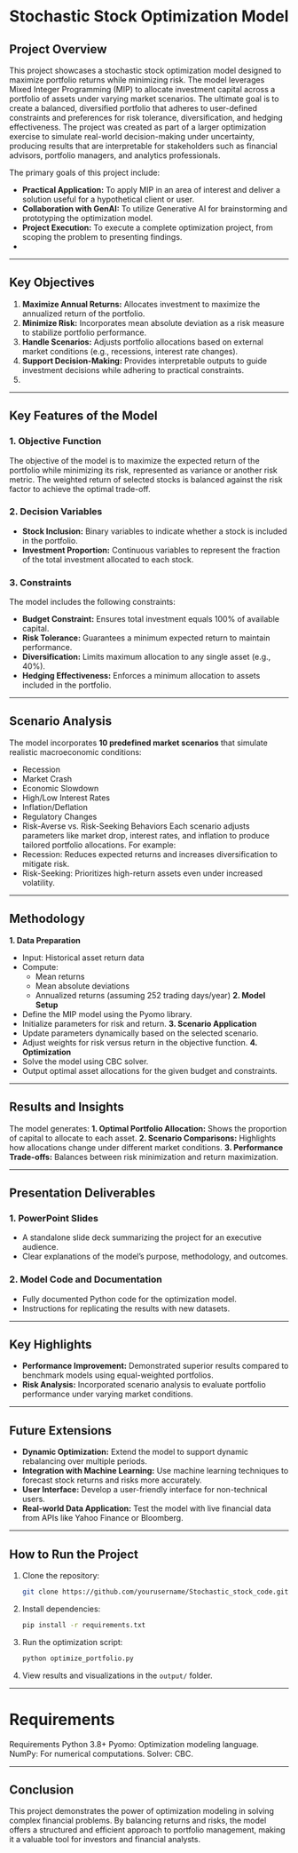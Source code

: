 # Stochastic Stock Optimization Model

## Project Overview

This project showcases a stochastic stock optimization model designed to maximize portfolio returns while minimizing risk. 
The model leverages Mixed Integer Programming (MIP) to allocate investment capital across a portfolio of assets under varying market scenarios. 
The ultimate goal is to create a balanced, diversified portfolio that adheres to user-defined constraints and preferences for risk tolerance, diversification, and hedging effectiveness.
The project was created as part of a larger optimization exercise to simulate real-world decision-making under uncertainty, producing results that are interpretable for stakeholders such as financial advisors, portfolio managers, and analytics professionals.

The primary goals of this project include:

- **Practical Application:** To apply MIP in an area of interest and deliver a solution useful for a hypothetical client or user.
- **Collaboration with GenAI:** To utilize Generative AI for brainstorming and prototyping the optimization model.
- **Project Execution:** To execute a complete optimization project, from scoping the problem to presenting findings.
- 
---

## Key Objectives

1. **Maximize Annual Returns:** Allocates investment to maximize the annualized return of the portfolio.
2. **Minimize Risk:** Incorporates mean absolute deviation as a risk measure to stabilize portfolio performance.
3. **Handle Scenarios:** Adjusts portfolio allocations based on external market conditions (e.g., recessions, interest rate changes).
4. **Support Decision-Making:** Provides interpretable outputs to guide investment decisions while adhering to practical constraints.
5. 
---

## Key Features of the Model

### 1. **Objective Function**
The objective of the model is to maximize the expected return of the portfolio while minimizing its risk, represented as variance or another risk metric. 
The weighted return of selected stocks is balanced against the risk factor to achieve the optimal trade-off.

### 2. **Decision Variables**
- **Stock Inclusion:** Binary variables to indicate whether a stock is included in the portfolio.
- **Investment Proportion:** Continuous variables to represent the fraction of the total investment allocated to each stock.

### 3. **Constraints**
The model includes the following constraints:
- **Budget Constraint:** Ensures total investment equals 100% of available capital.
- **Risk Tolerance:** Guarantees a minimum expected return to maintain performance.
- **Diversification:** Limits maximum allocation to any single asset (e.g., 40%).
- **Hedging Effectiveness:** Enforces a minimum allocation to assets included in the portfolio.

---

## Scenario Analysis

The model incorporates **10 predefined market scenarios** that simulate realistic macroeconomic conditions:
- Recession
- Market Crash
- Economic Slowdown
- High/Low Interest Rates
- Inflation/Deflation
- Regulatory Changes
- Risk-Averse vs. Risk-Seeking Behaviors
Each scenario adjusts parameters like market drop, interest rates, and inflation to produce tailored portfolio allocations. For example:
- Recession: Reduces expected returns and increases diversification to mitigate risk.
- Risk-Seeking: Prioritizes high-return assets even under increased volatility.

---

## Methodology

**1. Data Preparation**
- Input: Historical asset return data
- Compute:
   - Mean returns
   - Mean absolute deviations
   - Annualized returns (assuming 252 trading days/year)
**2. Model Setup**
- Define the MIP model using the Pyomo library.
- Initialize parameters for risk and return.
**3. Scenario Application**
- Update parameters dynamically based on the selected scenario.
- Adjust weights for risk versus return in the objective function.
**4. Optimization**
- Solve the model using CBC solver.
- Output optimal asset allocations for the given budget and constraints.

---

## Results and Insights
The model generates:
**1. Optimal Portfolio Allocation:** Shows the proportion of capital to allocate to each asset.
**2. Scenario Comparisons:** Highlights how allocations change under different market conditions.
**3. Performance Trade-offs:** Balances between risk minimization and return maximization.

---

## Presentation Deliverables

### 1. **PowerPoint Slides**
- A standalone slide deck summarizing the project for an executive audience.
- Clear explanations of the model’s purpose, methodology, and outcomes.

### 2. **Model Code and Documentation**
- Fully documented Python code for the optimization model.
- Instructions for replicating the results with new datasets.

---

## Key Highlights

- **Performance Improvement:** Demonstrated superior results compared to benchmark models using equal-weighted portfolios.
- **Risk Analysis:** Incorporated scenario analysis to evaluate portfolio performance under varying market conditions.

---

## Future Extensions

- **Dynamic Optimization:** Extend the model to support dynamic rebalancing over multiple periods.
- **Integration with Machine Learning:** Use machine learning techniques to forecast stock returns and risks more accurately.
- **User Interface:** Develop a user-friendly interface for non-technical users.
- **Real-world Data Application:** Test the model with live financial data from APIs like Yahoo Finance or Bloomberg.

---

## How to Run the Project

1. Clone the repository:
   ```bash
   git clone https://github.com/yourusername/Stochastic_stock_code.git
   ```

2. Install dependencies:
   ```bash
   pip install -r requirements.txt
   ```

3. Run the optimization script:
   ```bash
   python optimize_portfolio.py
   ```

4. View results and visualizations in the `output/` folder.

---

# Requirements
Requirements
Python 3.8+
Pyomo: Optimization modeling language.
NumPy: For numerical computations.
Solver: CBC.

---

## Conclusion

This project demonstrates the power of optimization modeling in solving complex financial problems. By balancing returns and risks, the model offers a structured and efficient approach to portfolio management, making it a valuable tool for investors and financial analysts.

